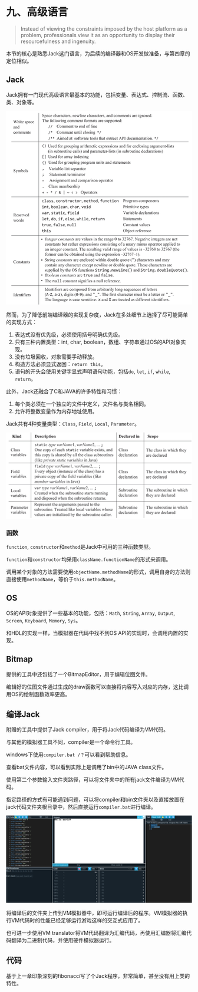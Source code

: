 # 九、高级语言

> Instead of viewing the constraints imposed by the host platform as a problem, 
> professionals view it as an opportunity to display their resourcefulness and ingenuity.

本节的核心是熟悉Jack这门语言，为后续的编译器和OS开发做准备，与第四章的定位相似。

## Jack

Jack拥有一门现代高级语言最基本的功能，包括变量、表达式、控制流、函数、类、对象等。

![alt text](../images/Ch0901_Jack.png)

然而，为了降低前端编译器的实现复杂度，Jack在多处细节上选择了尽可能简单的实现方式：

1. 表达式没有优先级，必须使用括号明确优先级。
2. 只有三种内置类型：int, char, boolean，数组、字符串通过OS的API对象实现。
3. 没有垃圾回收，对象需要手动释放。
4. 构造方法必须显式返回：`return this`。
5. 语句的开头会使用关键字显式声明语句功能，包括`do`, `let`, `if`, `while`, `return`。

此外，Jack还融合了C和JAVA的许多特性和习惯：

1. 每个类必须在一个独立的文件中定义，文件名与类名相同。
2. 允许将整数变量作为内存地址使用。

Jack共有4种变量类型：`Class`, `Field`, `Local`, `Parameter`。

![alt text](../images/Ch0902_variables.png)

### 函数

`function`, `constructor`和`method`是Jack中可用的三种函数类型。

`function`和`constructor`均采用`className.functionName`的形式来调用。

调用某个对象的方法需要使用`objectName.methodName`的形式，调用自身的方法则直接使用`methodName`，等价于`this.methodName`。

## OS

OS的API对象提供了一些基本的功能，包括：`Math`, `String`, `Array`, `Output`, `Screen`, `Keyboard`, `Memory`, `Sys`。

和HDL的实现一样，当模拟器在代码中找不到OS API的实现时，会调用内置的实现。

## Bitmap

提供的工具中还包括了一个BitmapEditor，用于编辑位图文件。

编辑好的位图文件通过生成的draw函数可以直接将内容写入对应的内存，这比调用OS的绘制函数效率更高。

## 编译Jack

附赠的工具中提供了Jack compiler，用于将Jack代码编译为VM代码。

与其他的模拟器工具不同，compiler是一个命令行工具。

windows下使用`compiler.bat /？`可以看到帮助信息。

查看bat文件内容，可以看到实际上是调用了bin中的JAVA class文件。

使用第二个参数输入文件夹路径，可以将文件夹中的所有jack文件编译为VM代码。

指定路径的方式有可能遇到问题，可以将compiler和bin文件夹以及直接放置在jack代码文件夹根目录中，然后直接运行`compiler.bat`进行编译。

![alt text](../images/Ch0903_test.png)

将编译后的文件夹上传到VM模拟器中，即可运行编译后的程序。VM模拟器的执行VM代码时的性能已经足够运行游戏这样的交互式应用了。

也可进一步使用VM translator将VM代码翻译为汇编代码，再使用汇编器将汇编代码翻译为二进制代码，并使用硬件模拟器运行。

## 代码

基于上一章印象深刻的fibonacci写了个Jack程序，非常简单，甚至没有用上类的特性。
